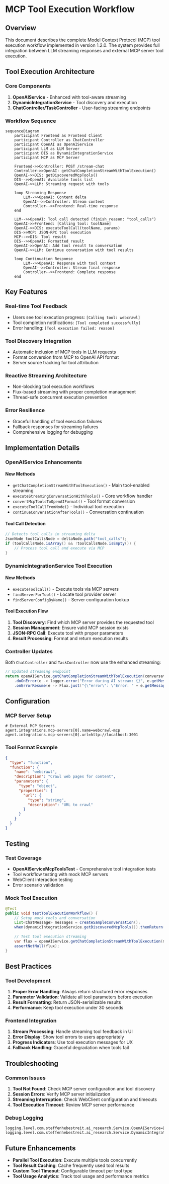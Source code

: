 # MCP Tool Execution Workflow

## Overview

This document describes the complete Model Context Protocol (MCP) tool execution workflow implemented in version 1.2.0. The system provides full integration between LLM streaming responses and external MCP server tool execution.

## Tool Execution Architecture

### Core Components

1. **OpenAIService** - Enhanced with tool-aware streaming
2. **DynamicIntegrationService** - Tool discovery and execution
3. **ChatController/TaskController** - User-facing streaming endpoints

### Workflow Sequence

```mermaid
sequenceDiagram
    participant Frontend as Frontend Client
    participant Controller as ChatController
    participant OpenAI as OpenAIService  
    participant LLM as LLM Server
    participant DIS as DynamicIntegrationService
    participant MCP as MCP Server

    Frontend->>Controller: POST /stream-chat
    Controller->>OpenAI: getChatCompletionStreamWithToolExecution()
    OpenAI->>DIS: getDiscoveredMcpTools()
    DIS-->>OpenAI: Available tools list
    OpenAI->>LLM: Streaming request with tools
    
    loop Streaming Response
        LLM-->>OpenAI: Content delta
        OpenAI-->>Controller: Stream content
        Controller-->>Frontend: Real-time response
    end
    
    LLM-->>OpenAI: Tool call detected (finish_reason: "tool_calls")
    OpenAI->>Frontend: [Calling tool: toolName]
    OpenAI->>DIS: executeToolCall(toolName, params)
    DIS->>MCP: JSON-RPC tool execution
    MCP-->>DIS: Tool result
    DIS-->>OpenAI: Formatted result
    OpenAI->>OpenAI: Add tool result to conversation
    OpenAI->>LLM: Continue conversation with tool results
    
    loop Continuation Response
        LLM-->>OpenAI: Response with tool context
        OpenAI-->>Controller: Stream final response
        Controller-->>Frontend: Complete response
    end
```

## Key Features

### Real-time Tool Feedback
- Users see tool execution progress: `[Calling tool: webcrawl]`
- Tool completion notifications: `[Tool completed successfully]`
- Error handling: `[Tool execution failed: reason]`

### Tool Discovery Integration
- Automatic inclusion of MCP tools in LLM requests
- Format conversion from MCP to OpenAI API format
- Server source tracking for tool attribution

### Reactive Streaming Architecture
- Non-blocking tool execution workflows
- Flux-based streaming with proper completion management
- Thread-safe concurrent execution prevention

### Error Resilience
- Graceful handling of tool execution failures
- Fallback responses for streaming failures
- Comprehensive logging for debugging

## Implementation Details

### OpenAIService Enhancements

#### New Methods
- `getChatCompletionStreamWithToolExecution()` - Main tool-enabled streaming
- `executeStreamingConversationWithTools()` - Core workflow handler
- `convertMcpToolsToOpenAIFormat()` - Tool format conversion
- `executeToolCallFromNode()` - Individual tool execution
- `continueConversationAfterTools()` - Conversation continuation

#### Tool Call Detection
```java
// Detects tool calls in streaming delta
JsonNode toolCallsNode = deltaNode.path("tool_calls");
if (toolCallsNode.isArray() && !toolCallsNode.isEmpty()) {
    // Process tool call and execute via MCP
}
```

### DynamicIntegrationService Tool Execution

#### New Methods
- `executeToolCall()` - Execute tools via MCP servers
- `findServerForTool()` - Locate tool provider server
- `findServerConfigByName()` - Server configuration lookup

#### Tool Execution Flow
1. **Tool Discovery**: Find which MCP server provides the requested tool
2. **Session Management**: Ensure valid MCP session exists
3. **JSON-RPC Call**: Execute tool with proper parameters
4. **Result Processing**: Format and return execution results

### Controller Updates

Both `ChatController` and `TaskController` now use the enhanced streaming:

```java
// Updated streaming endpoint
return openAIService.getChatCompletionStreamWithToolExecution(conversationHistory, modelToUse)
    .doOnError(e -> logger.error("Error during AI stream: {}", e.getMessage()))
    .onErrorResume(e -> Flux.just("{\"error\": \"Error: " + e.getMessage() + "\"}"));
```

## Configuration

### MCP Server Setup
```properties
# External MCP Servers
agent.integrations.mcp-servers[0].name=webcrawl-mcp
agent.integrations.mcp-servers[0].url=http://localhost:3001
```

### Tool Format Example
```json
{
  "type": "function",
  "function": {
    "name": "webcrawl",
    "description": "Crawl web pages for content",
    "parameters": {
      "type": "object",
      "properties": {
        "url": {
          "type": "string",
          "description": "URL to crawl"
        }
      }
    }
  }
}
```

## Testing

### Test Coverage
- **OpenAIServiceMcpToolsTest** - Comprehensive tool integration tests
- Tool workflow testing with mock MCP servers
- WebClient interaction testing
- Error scenario validation

### Mock Tool Execution
```java
@Test
public void testToolExecutionWorkflow() {
    // Setup mock tools and conversation
    List<ChatMessage> messages = createSampleConversation();
    when(dynamicIntegrationService.getDiscoveredMcpTools()).thenReturn(mcpTools);
    
    // Test tool execution streaming
    var flux = openAIService.getChatCompletionStreamWithToolExecution(messages);
    assertNotNull(flux);
}
```

## Best Practices

### Tool Development
1. **Proper Error Handling**: Always return structured error responses
2. **Parameter Validation**: Validate all tool parameters before execution
3. **Result Formatting**: Return JSON-serializable results
4. **Performance**: Keep tool execution under 30 seconds

### Frontend Integration
1. **Stream Processing**: Handle streaming tool feedback in UI
2. **Error Display**: Show tool errors to users appropriately
3. **Progress Indicators**: Use tool execution messages for UX
4. **Fallback Handling**: Graceful degradation when tools fail

## Troubleshooting

### Common Issues

1. **Tool Not Found**: Check MCP server configuration and tool discovery
2. **Session Errors**: Verify MCP server initialization
3. **Streaming Interruption**: Check WebClient configuration and timeouts
4. **Tool Execution Timeout**: Review MCP server performance

### Debug Logging
```properties
logging.level.com.steffenhebestreit.ai_research.Service.OpenAIService=DEBUG
logging.level.com.steffenhebestreit.ai_research.Service.DynamicIntegrationService=DEBUG
```

## Future Enhancements

- **Parallel Tool Execution**: Execute multiple tools concurrently
- **Tool Result Caching**: Cache frequently used tool results
- **Custom Tool Timeout**: Configurable timeout per tool type
- **Tool Usage Analytics**: Track tool usage and performance metrics
